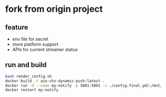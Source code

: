 # fork from origin project

## feature

- env file for secret
- more platform support
- APIs for current streamer status

## run and build

```bash
bash render_config.sh
docker build -t aio-chz-dynamic-push:latest .
docker run -d --name my-notify -p 5001:5001 -v ./config.final.yml:/mnt/config.yml aio-chz-dynamic-push:latest 
docker restart my-notify
```
